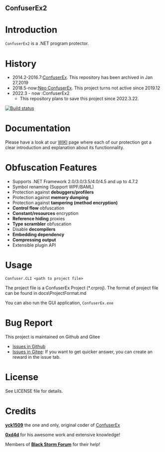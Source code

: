 ConfuserEx2
--------
# Introduction
`ConfuserEx2` is a .NET program protector.
# History
* 2014.2-2016.7:[ConfuserEx](https://github.com/yck1509/ConfuserEx). This repository has been archived in Jan 27,2019
* 2018.5-now:[Neo ConfuserEx](https://github.com/XenocodeRCE/neo-ConfuserEx). This project turns not active since 2019.12
* 2022.3 - now :ConfuserEx2
    * This repository plans to save this project since 2022.3.22.

<p align="center">
  
[![Build status](https://img.shields.io/appveyor/ci/gruntjs/grunt.svg)](https://ci.appveyor.com/project/XenocodeRCE/neo-confuserex/build/artifacts)

</p>

# Documentation

Please have a look at our [WIKI](https://github.com/XenocodeRCE/neo-ConfuserEx/wiki) page where each of our protection got a clear introduction and explanation about its functionnality.

# Obfuscation Features
* Supports .NET Framework 2.0/3.0/3.5/4.0/4.5 and up to 4.7.2
* Symbol renaming (Support WPF/BAML)
* Protection against **debuggers/profilers**
* Protection against **memory dumping**
* Protection against **tampering (method encryption)**
* **Control flow** obfuscation
* **Constant/resources** encryption
* **Reference hiding** proxies
* **Type scrambler** obfuscation
* Disable **decompilers**
* **Embedding dependency**
* **Compressing output**
* Extensible plugin API


# Usage
`Confuser.CLI <path to project file>`

The project file is a ConfuserEx Project (*.crproj).
The format of project file can be found in docs\ProjectFormat.md

You can also run the GUI application, `ConfuserEx.exe`

# Bug Report
This project is maintained on Github and Gitee
* [Issues in Github](https://github.com/xiaoxstz/ConfuserEx2/issues)
* [Issues in Gitee](https://gitee.com/qqblack/ConfuserEx2/issues): If you want to get quicker answer, you can create an reward in the issue tab.

# License
See LICENSE file for details.

# Credits
**[yck1509](https://github.com/yck1509)** the one and only, original coder of [ConfuserEx](https://yck1509.github.io/ConfuserEx/)

**[0xd4d](https://github.com/0xd4d)** for his awesome work and extensive knowledge!  

Members of **[Black Storm Forum](http://board.b-at-s.info/)** for their help!
